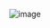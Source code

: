 ![image](https://github.com/BrunoALdev/Gerenciador-Bibliotecario/assets/156965890/b9c639d3-c822-4c72-b873-84023cddf054)
